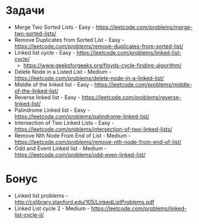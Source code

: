 # Задачи
- Merge Two Sorted Lists - Easy - https://leetcode.com/problems/merge-two-sorted-lists/
- Remove Duplicates from Sorted List - Easy - https://leetcode.com/problems/remove-duplicates-from-sorted-list/
- Linked list cycle - Easy - https://leetcode.com/problems/linked-list-cycle/
  - https://www.geeksforgeeks.org/floyds-cycle-finding-algorithm/
- Delete Node in a Listed List - Medium - https://leetcode.com/problems/delete-node-in-a-linked-list/
- Middle of the linked list - Easy - https://leetcode.com/problems/middle-of-the-linked-list/
- Reverse linked list - Easy - https://leetcode.com/problems/reverse-linked-list/
- Palindrome Linked list - Easy - https://leetcode.com/problems/palindrome-linked-list/
- Intersection of Two Linked Lists - Easy - https://leetcode.com/problems/intersection-of-two-linked-lists/
- Remove Nth Node From End of List - Medium - https://leetcode.com/problems/remove-nth-node-from-end-of-list/
- Odd and Event Linked list - Medium - https://leetcode.com/problems/odd-even-linked-list/

# Бонус
- Linked list problems - http://cslibrary.stanford.edu/105/LinkedListProblems.pdf
- Linked List cycle 2 - Medium - https://leetcode.com/problems/linked-list-cycle-ii/
